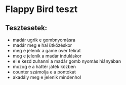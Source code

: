 # Flappy Bird teszt

## Tesztesetek:

- madár ugrik e gombnyomásra
- madár meg e hal ütközéskor
- meg e jelenik a game over felirat
- meg e jelenik a madár induláskor
- el e kezd zuhanni a madár gomb nyomás hiányában
- mozog e a háttér játék közben
- counter számolja e a pontokat
- akadály meg e jelenik mindenhol
